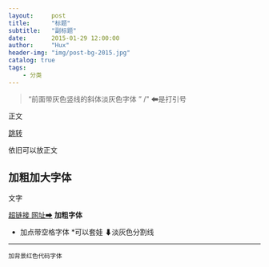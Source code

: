 ```yaml
---
layout:     post
title:      "标题"
subtitle:   "副标题"
date:       2015-01-29 12:00:00
author:     "Hux"
header-img: "img/post-bg-2015.jpg"
catalog: true
tags:
    - 分类
---
```


> “前面带灰色竖线的斜体淡灰色字体 ”
/" ⬅是打引号

正文

[跳转](#位置1) 

依旧可以放正文


<p id = "位置1"></p>

## 加粗加大字体

文字 

 [超链接 网址➡](https://liefish.github.com/)
**加粗字体**
* 加点带空格字体
	*可以套娃 
⬇淡灰色分割线
---

 `加背景红色代码字体`

